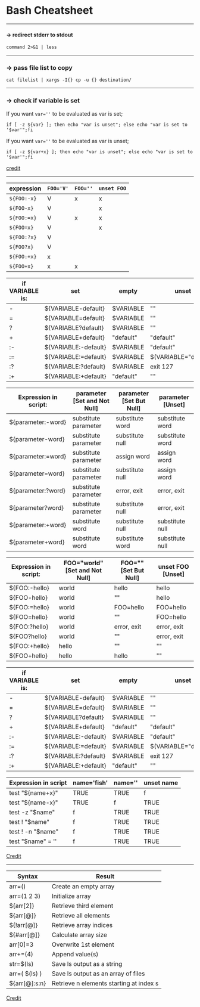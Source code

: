# Bash Cheatsheet

___

#### -> redirect stderr to stdout
`command 2>&1 | less`

___

### -> pass file list to copy
`cat filelist | xargs -I{} cp -u {} destination/`

___

### -> check if variable is set

If you want `var=''` to be evaluated as var is set;
```
if [ -z ${var} ]; then echo "var is unset"; else echo "var is set to '$var'";fi
```

If you want `var=''` to be evaluated as var is unset;
```
if [ -z ${var+x} ]; then echo "var is unset"; else echo "var is set to '$var'";fi
```

[credit](https://stackoverflow.com/a/13864829/7870777)

___

| expression | `FOO='V'`    | `FOO=''`     | `unset FOO`  |
|------------|------------|------------|------------|
| `${FOO:-x}`  | V          | x          | x          |
| `${FOO-x}`   | V          |            | x          |
| `${FOO:=x}`  | V          | x          | x          |
| `${FOO=x}`   | V          |            | x          |
| `${FOO:?x}`  | V          | <error>    | <error>    |
| `${FOO?x}`   | V          |            | <error>    |
| `${FOO:+x}`  | x          |            |            |
| `${FOO+x}`   | x          | x          |            |
  


|   if VARIABLE is:    |    set     |         empty         |        unset          |
| -- | -- | -- | --
| - |  ${VARIABLE-default} | $VARIABLE  |          ""           |       "default"       |
|  = |  ${VARIABLE=default} | $VARIABLE  |          ""           | $(VARIABLE="default") |
|  ? |  ${VARIABLE?default} | $VARIABLE  |          ""           |       exit 127        |
|  + |  ${VARIABLE+default} | "default"  |       "default"       |          ""           |
| :- | ${VARIABLE:-default} | $VARIABLE  |       "default"       |       "default"       |
| := | ${VARIABLE:=default} | $VARIABLE  | $(VARIABLE="default") | $(VARIABLE="default") |
| :? | ${VARIABLE:?default} | $VARIABLE  |       exit 127        |       exit 127        |
| :+ | ${VARIABLE:+default} | "default"  |          ""           |          ""           |

  
  
  
| Expression in script: | parameter [Set and Not Null] | parameter [Set But Null] | parameter [Unset] |
|--------------------|----------------------|-----------------|-----------------|
| ${parameter:-word} | substitute parameter | substitute word | substitute word |
| ${parameter-word}  | substitute parameter | substitute null | substitute word |
| ${parameter:=word} | substitute parameter | assign word     | assign word     |
| ${parameter=word}  | substitute parameter | substitute null | assign word     |
| ${parameter:?word} | substitute parameter | error, exit     | error, exit     |
| ${parameter?word}  | substitute parameter | substitute null | error, exit     |
| ${parameter:+word} | substitute word      | substitute null | substitute null |
| ${parameter+word}  | substitute word      | substitute word | substitute null |

  
| Expression in script: |  FOO="world"  [Set and Not Null] | FOO=""  [Set But Null] | unset FOO [Unset] |
|--------------------|----------------------|-----------------|-----------------|
| ${FOO:-hello}      | world                | hello           | hello           |
| ${FOO-hello}       | world                | ""              | hello           |
| ${FOO:=hello}      | world                | FOO=hello       | FOO=hello       |
| ${FOO=hello}       | world                | ""              | FOO=hello       |
| ${FOO:?hello}      | world                | error, exit     | error, exit     |
| ${FOO?hello}       | world                | ""              | error, exit     |
| ${FOO:+hello}      | hello                | ""              | ""              |
| ${FOO+hello}       | hello                | hello           | ""              |

  
|   if VARIABLE is:    |    set     |         empty         |        unset          |
--------------------|----------------------|-----------------|-----------------|
| - |  ${VARIABLE-default} | $VARIABLE  |          ""           |       "default"       |
| = |  ${VARIABLE=default} | $VARIABLE  |          ""           | $(VARIABLE="default") |
| ? |  ${VARIABLE?default} | $VARIABLE  |          ""           |       exit 127        |
| + |  ${VARIABLE+default} | "default"  |       "default"       |          ""           |
| :- | ${VARIABLE:-default} | $VARIABLE  |       "default"       |       "default"       |
| := | ${VARIABLE:=default} | $VARIABLE  | $(VARIABLE="default") | $(VARIABLE="default") |
| :? | ${VARIABLE:?default} | $VARIABLE  |       exit 127        |       exit 127        |
| :+ | ${VARIABLE:+default} | "default"  |          ""           |          ""           |

  
  | Expression in script | name='fish' | name='' | unset name |
|--------------------|----------------------|-----------------|-----------------|
| test "${name+x}"     | TRUE        | TRUE    | f          |
| test "${name-x}"     | TRUE        | f       | TRUE       |
| test -z "$name"      | f           | TRUE    | TRUE       |
| test ! "$name"       | f           | TRUE    | TRUE       |
| test ! -n "$name"    | f           | TRUE    | TRUE       |
| test "$name" = ''    | f           | TRUE    | TRUE       |

  
[Credit](https://stackoverflow.com/questions/3601515/how-to-check-if-a-variable-is-set-in-bash)

  
  ____
  
  
| Syntax	| Result |
| -- | -- |
arr=()	| Create an empty array
arr=(1 2 3)	| Initialize array
${arr[2]}	|	Retrieve third element
${arr[@]}	|	Retrieve all elements
${!arr[@]}	|	Retrieve array indices
${#arr[@]}	|	Calculate array size
arr[0]=3	|	Overwrite 1st element
arr+=(4)	|	Append value(s)
str=$(ls)	|	Save ls output as a string
arr=( $(ls) )	|	Save ls output as an array of files
${arr[@]:s:n}	|	Retrieve n elements starting at index s

  [Credit](https://opensource.com/article/18/5/you-dont-know-bash-intro-bash-arrays)
